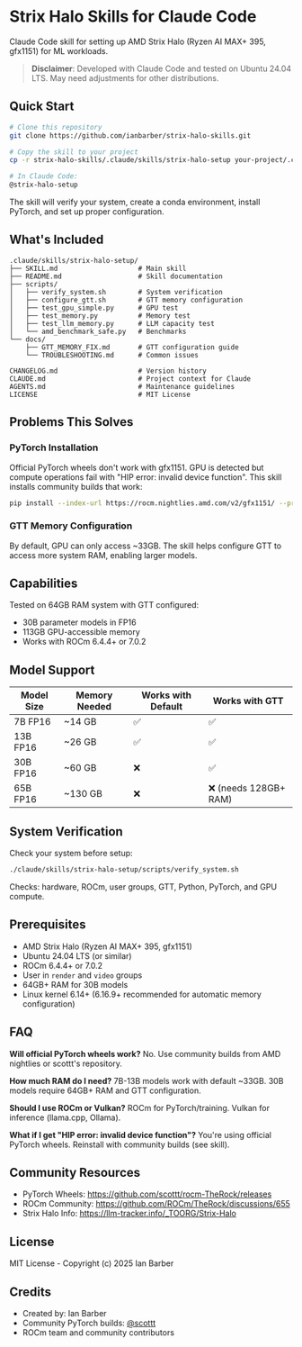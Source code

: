 # Strix Halo Skills for Claude Code

Claude Code skill for setting up AMD Strix Halo (Ryzen AI MAX+ 395, gfx1151) for ML workloads.

> **Disclaimer**: Developed with Claude Code and tested on Ubuntu 24.04 LTS. May need adjustments for other distributions.

## Quick Start

```bash
# Clone this repository
git clone https://github.com/ianbarber/strix-halo-skills.git

# Copy the skill to your project
cp -r strix-halo-skills/.claude/skills/strix-halo-setup your-project/.claude/skills/

# In Claude Code:
@strix-halo-setup
```

The skill will verify your system, create a conda environment, install PyTorch, and set up proper configuration.

## What's Included

```
.claude/skills/strix-halo-setup/
├── SKILL.md                    # Main skill
├── README.md                   # Skill documentation
├── scripts/
│   ├── verify_system.sh        # System verification
│   ├── configure_gtt.sh        # GTT memory configuration
│   ├── test_gpu_simple.py      # GPU test
│   ├── test_memory.py          # Memory test
│   ├── test_llm_memory.py      # LLM capacity test
│   └── amd_benchmark_safe.py   # Benchmarks
└── docs/
    ├── GTT_MEMORY_FIX.md       # GTT configuration guide
    └── TROUBLESHOOTING.md      # Common issues

CHANGELOG.md                    # Version history
CLAUDE.md                       # Project context for Claude
AGENTS.md                       # Maintenance guidelines
LICENSE                         # MIT License
```

## Problems This Solves

### PyTorch Installation

Official PyTorch wheels don't work with gfx1151. GPU is detected but compute operations fail with "HIP error: invalid device function". This skill installs community builds that work:

```bash
pip install --index-url https://rocm.nightlies.amd.com/v2/gfx1151/ --pre torch
```

### GTT Memory Configuration

By default, GPU can only access ~33GB. The skill helps configure GTT to access more system RAM, enabling larger models.

## Capabilities

Tested on 64GB RAM system with GTT configured:

- 30B parameter models in FP16
- 113GB GPU-accessible memory
- Works with ROCm 6.4.4+ or 7.0.2

## Model Support

| Model Size | Memory Needed | Works with Default | Works with GTT |
|------------|---------------|-------------------|----------------|
| 7B FP16 | ~14 GB | ✅ | ✅ |
| 13B FP16 | ~26 GB | ✅ | ✅ |
| 30B FP16 | ~60 GB | ❌ | ✅ |
| 65B FP16 | ~130 GB | ❌ | ❌ (needs 128GB+ RAM) |

## System Verification

Check your system before setup:

```bash
./claude/skills/strix-halo-setup/scripts/verify_system.sh
```

Checks: hardware, ROCm, user groups, GTT, Python, PyTorch, and GPU compute.

## Prerequisites

- AMD Strix Halo (Ryzen AI MAX+ 395, gfx1151)
- Ubuntu 24.04 LTS (or similar)
- ROCm 6.4.4+ or 7.0.2
- User in `render` and `video` groups
- 64GB+ RAM for 30B models
- Linux kernel 6.14+ (6.16.9+ recommended for automatic memory configuration)

## FAQ

**Will official PyTorch wheels work?**
No. Use community builds from AMD nightlies or scottt's repository.

**How much RAM do I need?**
7B-13B models work with default ~33GB. 30B models require 64GB+ RAM and GTT configuration.

**Should I use ROCm or Vulkan?**
ROCm for PyTorch/training. Vulkan for inference (llama.cpp, Ollama).

**What if I get "HIP error: invalid device function"?**
You're using official PyTorch wheels. Reinstall with community builds (see skill).

## Community Resources

- PyTorch Wheels: https://github.com/scottt/rocm-TheRock/releases
- ROCm Community: https://github.com/ROCm/TheRock/discussions/655
- Strix Halo Info: https://llm-tracker.info/_TOORG/Strix-Halo

## License

MIT License - Copyright (c) 2025 Ian Barber

## Credits

- Created by: Ian Barber
- Community PyTorch builds: [@scottt](https://github.com/scottt/rocm-TheRock)
- ROCm team and community contributors
